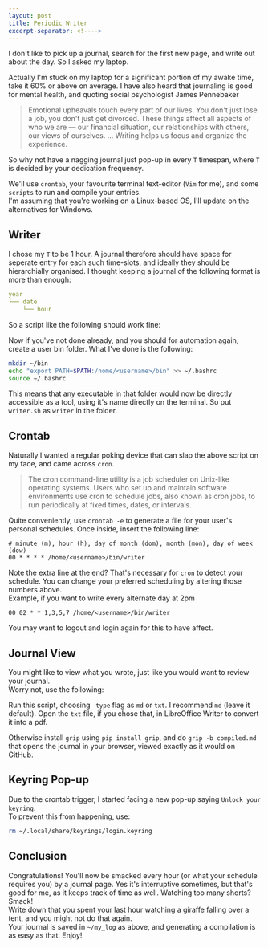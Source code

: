 ```yaml
---
layout: post
title: Periodic Writer
excerpt-separator: <!---->
---
```


I don't like to pick up a journal, search for the first new page, and write out about the day.
So I asked my laptop.

<!---->

Actually I'm stuck on my laptop for a significant portion of my awake time, take it 60% or above on average.
I have also heard that journaling is good for mental health, and quoting social psychologist James Pennebaker

> Emotional upheavals touch every part of our lives. You don't just lose a job, you don't just get divorced. These things affect all aspects of who we are — our financial situation, our relationships with others, our views of ourselves. ... Writing helps us focus and organize the experience.

So why not have a nagging journal just pop-up in every `T` timespan, where `T` is decided by your dedication frequency.  

We'll use `crontab`, your favourite terminal text-editor (`Vim` for me), and some `scripts` to run and compile your entries.  
I'm assuming that you're working on a Linux-based OS, I'll update on the alternatives for Windows.

## Writer

I chose my `T` to be 1 hour. A journal therefore should have space for seperate entry for each such time-slots, and ideally they should be hierarchially organised. I thought keeping a journal of the following format is more than enough:

```yml
year
└── date
    └── hour
```

So a script like the following should work fine:

<script src="https://gist.github.com/ba-13/7d27fbad5a0898de34298cabd9b343bf.js"></script>

Now if you've not done already, and you should for automation again, create a user bin folder.
What I've done is the following:

```bash
mkdir ~/bin
echo "export PATH=$PATH:/home/<username>/bin" >> ~/.bashrc
source ~/.bashrc
```

This means that any executable in that folder would now be directly accessible as a tool, using it's name directly on the terminal. So put `writer.sh` as `writer` in the folder.

## Crontab

Naturally I wanted a regular poking device that can slap the above script on my face, and came across `cron`.

> The cron command-line utility is a job scheduler on Unix-like operating systems. Users who set up and maintain software environments use cron to schedule jobs, also known as cron jobs, to run periodically at fixed times, dates, or intervals.

Quite conveniently, use `crontab -e` to generate a file for your user's personal schedules.
Once inside, insert the following line:

```
# minute (m), hour (h), day of month (dom), month (mon), day of week (dow)
00 * * * * /home/<username>/bin/writer

```

Note the extra line at the end? That's necessary for `cron` to detect your schedule.
You can change your preferred scheduling by altering those numbers above.  
Example, if you want to write every alternate day at 2pm

```
00 02 * * 1,3,5,7 /home/<username>/bin/writer
```

You may want to logout and login again for this to have affect.

## Journal View

You might like to view what you wrote, just like you would want to review your journal.  
Worry not, use the following:

<script src="https://gist.github.com/ba-13/f0145c0dda0af430b6216d6d4bd6060e.js"></script>

Run this script, choosing `-type` flag as `md` or `txt`. I recommend `md` (leave it default). Open the `txt` file, if you chose that, in LibreOffice Writer to convert it into a pdf.

Otherwise install `grip` using `pip install grip`, and do `grip -b compiled.md` that opens the journal in your browser, viewed exactly as it would on GitHub.

## Keyring Pop-up

Due to the crontab trigger, I started facing a new pop-up saying `Unlock your keyring`.  
To prevent this from happening, use:

```bash
rm ~/.local/share/keyrings/login.keyring
```

## Conclusion

Congratulations! You'll now be smacked every hour (or what your schedule requires you) by a journal page.
Yes it's interruptive sometimes, but that's good for me, as it keeps track of time as well. Watching too many shorts? Smack!  
Write down that you spent your last hour watching a giraffe falling over a tent, and you might not do that again.  
Your journal is saved in `~/my_log` as above, and generating a compilation is as easy as that.
Enjoy!

